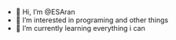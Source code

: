 - 🎵 Hi, I’m @ESAran
- 🎵 I’m interested in programing and other things
- 🎵 I’m currently learning everything i can

